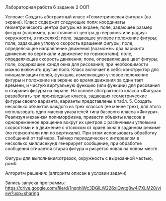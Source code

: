 Лабораторная работа 6 задание 2 ООП

Условие:
Создать абстрактный класс «Геометрическая фигура» (на экране). Класс
содержит следующие поля: координаты геометрического центра фигуры на
экране; поле, задающее размер фигуры (например, расстояние от центра до
вершины или радиус окружности, в пикселях); поле, задающее угловое
положение фигуры; поле, задающее угловую скорость вращения фигуры; поле,
определяющее направление движения (возможны два варианта: движение по
вертикали и движение по горизонтали); поле, определяющее скорость
движения; поле, определяющее цвет фигуры; поле, содержащее хэндл окна для
рисования; при необходимости можно включить другие поля. Класс включает в
себя: конструктор для инициализации полей, функцию, изменяющую угловое
положение фигуры и положение на экране во время движения за один такт
времени, и чистую виртуальную функцию (или функции) для рисования и
стирания фигуры на экране. На основе абстрактного класса «Фигура»
разработать три производных класса, задающих геометрические фигуры своего
варианта, варианты представлены в табл. 5. Создать несколько объектов
каждого из трех классов (не менее трех), для этого использовать один массив
указателей типа базового класса «Фигура». Реализуя механизм полиморфизма,
привести объекты классов в одновременное вращение вокруг их центров с
различными угловыми скоростями и в движение с отскоком от краев окна в
заданном режиме (по горизонтали или по вертикали). При этом использовать
обработку сообщений от таймера. Таймер периодически с интервалом в
несколько миллисекунд генерирует сообщение, при обработке сообщения
стирается старая фигура и рисуется новая на новом месте.

Фигуры для выполнения:отрезок, окружность с вырезанной частью, ромб

Алгоритм решения: (алгоритм описан в условии задачи)

Запись запуска программы: https://drive.google.com/file/d/1nqnhlWc3DGlLW226xiQwtg8w4I7XLM20/view?usp=sharing
